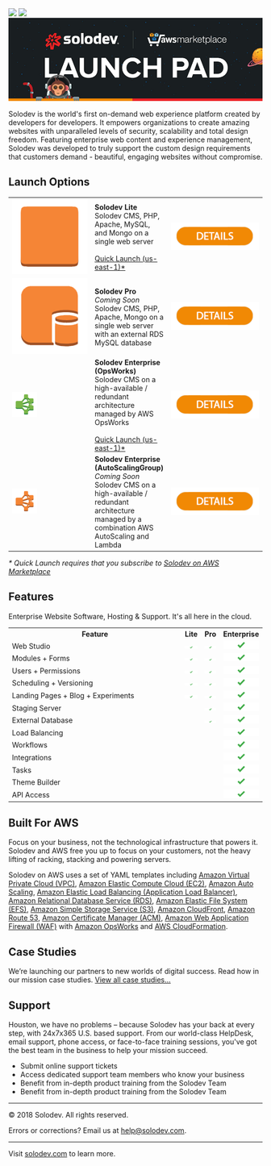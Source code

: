 <img src="https://www.google-analytics.com/collect?v=1&tid=UA-3849724-1&t=event&ec=webpage&ea=pageview&cs=github&cm=social&cn=pagename1"/>
<img src="https://ga-beacon.appspot.com/UA-3849724-1/welcome-page" />

<img src="pages/images/solodev-hero.jpg"/>

Solodev is the world's first on-demand web experience platform created by developers for developers. It empowers organizations to create amazing websites with unparalleled levels of security, scalability and total design freedom. Featuring enterprise web content and experience management, Solodev was developed to truly support the custom design requirements that customers demand - beautiful, engaging websites without compromise.

## Launch Options
<table>
	<tr>
		<td width="150"><a href="pages/solodev-cms-lite.md"><img src="pages/images/launch-solodev-lite.png" /></a></td>
		<td><strong>Solodev Lite</strong><br />Solodev CMS, PHP, Apache, MySQL, and Mongo on a single web server<br /><br /><a href="https://console.aws.amazon.com/cloudformation/home?region=us-east-1#/stacks/new?stackName=solodev-cms&templateURL=https://s3.amazonaws.com/solodev-aws-ha/aws/solodev-lite-single.yaml">Quick Launch (us-east-1)*</a></td>
		<td width="175" align="center"><a href="pages/solodev-cms-lite.md"><img src="pages/images/details-btn.png" /></a></td>
	</tr>
	<tr>
		<td width="150"><a href="pages/solodev-cms-pro.md"><img src="pages/images/launch-solodev-pro.png" /></a></td>
		<td><strong>Solodev Pro</strong><br /><em>Coming Soon</em><br />Solodev CMS, PHP, Apache, Mongo on a single web server with an external RDS MySQL database</td>
		<td width="175" align="center"><a href="pages/solodev-cms-pro.md"><img src="pages/images/details-btn.png" /></a><br /></td>
	</tr>
	<tr>
		<td width="150"><a href="pages/solodev-cms-enterprise-opsworks.md"><img src="pages/images/launch-solodev-enterprise-opsworks.png" style="max-width: 50px;"/></a></td>
		<td><strong>Solodev Enterprise (OpsWorks)</strong><br />Solodev CMS on a high-available / redundant architecture managed by AWS OpsWorks<br /><br /><a href="https://console.aws.amazon.com/cloudformation/home?region=us-east-1#/stacks/new?stackName=solodev-cms&templateURL=https://s3.amazonaws.com/solodev-aws-ha/aws/solodev-enterprise-cluster.yaml">Quick Launch (us-east-1)*</a></td>
		<td width="175" align="center"><a href="pages/solodev-cms-enterprise-opsworks.md"><img src="pages/images/details-btn.png" /></a></td>
	</tr>
	<tr>
		<td width="150"><a href="pages/solodev-cms-enterprise-autoscaling.md"><img src="pages/images/launch-solodev-enterprise-autoscaling.png" style="max-width: 50px;"/></a></td>
		<td><strong>Solodev Enterprise (AutoScalingGroup)</strong><br /><em>Coming Soon</em><br />Solodev CMS on a high-available / redundant architecture managed by a combination AWS AutoScaling and Lambda</td>
		<td width="175" align="center"><a href="pages/solodev-cms-enterprise-autoscaling.md"><img src="pages/images/details-btn.png" /></a></td>
	</tr>
</table>
<em>* Quick Launch requires that you subscribe to <a href="https://aws.amazon.com/marketplace/pp/B01LXZKO21?qid=1534773581495&sr=0-1&ref_=srh_res_product_title">Solodev on AWS Marketplace</a></em>

## Features
Enterprise Website Software, Hosting & Support. It's all here in the cloud.

<table>
	<tr>
		<th width="415">Feature</th>
		<th>Lite</th>
		<th>Pro</th>
		<th>Enterprise</th>
	</tr>
	<tr>
		<td>Web Studio</td>
		<td><img src="pages/images/features-checkmark.png" /></td>
		<td><img src="pages/images/features-checkmark.png" /></td>
		<td><img src="pages/images/features-checkmark.png" /></td>
	</tr>
	<tr>
		<td>Modules + Forms</td>
		<td><img src="pages/images/features-checkmark.png" /></td>
		<td><img src="pages/images/features-checkmark.png" /></td>
		<td><img src="pages/images/features-checkmark.png" /></td>
	</tr>
	<tr>
		<td>Users + Permissions</td>
		<td><img src="pages/images/features-checkmark.png" /></td>
		<td><img src="pages/images/features-checkmark.png" /></td>
		<td><img src="pages/images/features-checkmark.png" /></td>
	</tr>
	<tr>
		<td>Scheduling + Versioning</td>
		<td><img src="pages/images/features-checkmark.png" /></td>
		<td><img src="pages/images/features-checkmark.png" /></td>
		<td><img src="pages/images/features-checkmark.png" /></td>
	</tr>
	<tr>
		<td>Landing Pages + Blog + Experiments</td>
		<td><img src="pages/images/features-checkmark.png" /></td>
		<td><img src="pages/images/features-checkmark.png" /></td>
		<td><img src="pages/images/features-checkmark.png" /></td>
	</tr>
	<tr>
		<td>Staging Server</td>
		<td></td>
		<td><img src="pages/images/features-checkmark.png" /></td>
		<td><img src="pages/images/features-checkmark.png" /></td>
	</tr>
	<tr>
		<td>External Database</td>
		<td></td>
		<td><img src="pages/images/features-checkmark.png" /></td>
		<td><img src="pages/images/features-checkmark.png" /></td>
	</tr>
	<tr>
		<td>Load Balancing</td>
		<td></td>
		<td></td>
		<td><img src="pages/images/features-checkmark.png" /></td>
	</tr>
	<tr>
		<td>Workflows</td>
		<td></td>
		<td></td>
		<td><img src="pages/images/features-checkmark.png" /></td>
	</tr>
	<tr>
		<td>Integrations</td>
		<td></td>
		<td></td>
		<td><img src="pages/images/features-checkmark.png" /></td>
	</tr>
	<tr>
		<td>Tasks</td>
		<td></td>
		<td></td>
		<td><img src="pages/images/features-checkmark.png" /></td>
	</tr>
	<tr>
		<td>Theme Builder</td>
		<td></td>
		<td></td>
		<td><img src="pages/images/features-checkmark.png" /></td>
	</tr>
	<tr>
		<td>API Access</td>
		<td></td>
		<td></td>
		<td><img src="pages/images/features-checkmark.png" /></td>
	</tr>
</table>

## Built For AWS
Focus on your business, not the technological infrastructure that powers it. Solodev and AWS free you up to focus on your customers, not the heavy lifting of racking, stacking and powering servers.

Solodev on AWS uses a set of YAML templates including [Amazon Virtual Private Cloud (VPC)](http://docs.aws.amazon.com/AmazonVPC/latest/UserGuide/VPC_Introduction.html), [Amazon Elastic Compute Cloud (EC2)](http://docs.aws.amazon.com/AWSEC2/latest/UserGuide/concepts.html), [Amazon Auto Scaling](http://docs.aws.amazon.com/autoscaling/latest/userguide/WhatIsAutoScaling.html), [Amazon Elastic Load Balancing (Application Load Balancer)](https://docs.aws.amazon.com/elasticloadbalancing/latest/application/introduction.html), [Amazon Relational Database Service (RDS)](http://docs.aws.amazon.com/AmazonRDS/latest/UserGuide/Welcome.html), [Amazon Elastic File System (EFS)](http://docs.aws.amazon.com/efs/latest/ug/whatisefs.html), [Amazon Simple Storage Service (S3)](https://docs.aws.amazon.com/AmazonS3/latest/dev/Welcome.html), [Amazon CloudFront](http://docs.aws.amazon.com/AmazonCloudFront/latest/DeveloperGuide/Introduction.html), [Amazon Route 53](http://docs.aws.amazon.com/Route53/latest/DeveloperGuide/Welcome.html), [Amazon Certificate Manager (ACM)](https://docs.aws.amazon.com/acm/latest/userguide/acm-overview.html), [Amazon Web Application Firewall (WAF)](https://docs.aws.amazon.com/waf/latest/developerguide/what-is-aws-waf.html) with [Amazon OpsWorks](https://docs.aws.amazon.com/opsworks/latest/userguide/welcome.html) and [AWS CloudFormation](http://docs.aws.amazon.com/AWSCloudFormation/latest/UserGuide/Welcome.html).

## Case Studies
We’re launching our partners to new worlds of digital success. Read how in our mission case studies. [View all case studies...](https://www.solodev.com/resources/case-studies/)

## Support
Houston, we have no problems – because Solodev has your back at every step, with 24x7x365 U.S. based support. From our world-class HelpDesk, email support, phone access, or face-to-face training sessions, you've got the best team in the business to help your mission succeed.

* Submit online support tickets
* Access dedicated support team members who know your business
* Benefit from in-depth product training from the Solodev Team
* Benefit from in-depth product training from the Solodev Team

---
© 2018 Solodev. All rights reserved. 

Errors or corrections? Email us at help@solodev.com.

---
Visit [solodev.com](https://www.solodev.com/) to learn more.